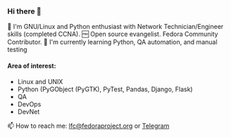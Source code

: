 ### Hi there 👋

:penguin: I'm GNU/Linux and Python enthusiast with Network Technician/Engineer skills (completed CCNA). :free: Open source evangelist. Fedora Community Contributor.
  🌱 I'm currently learning Python, QA automation, and manual testing

#### Area of interest:
- Linux and UNIX
- Python (PyGObject (PyGTK), PyTest, Pandas, Django, Flask)
- QA
- DevOps
- DevNet

📫 How to reach me: lfc@fedoraproject.org or <a href="https://t.me/vladspirin">Telegram</a>

